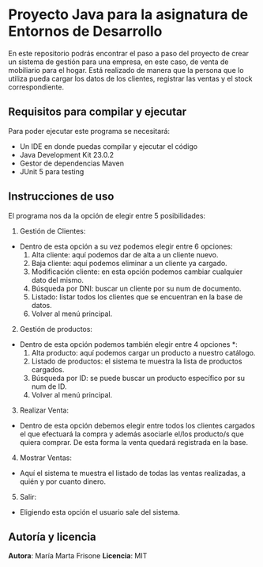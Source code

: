 # Proyecto Java para la asignatura de Entornos de Desarrollo

En este repositorio podrás encontrar el paso a paso del proyecto de crear un sistema de gestión para una
empresa, en este caso, de venta de mobiliario para el hogar. Está realizado de manera que la persona que
lo utiliza pueda cargar los datos de los clientes, registrar las ventas y el stock correspondiente.

## Requisitos para compilar y ejecutar

Para poder ejecutar este programa se necesitará:

- Un IDE en donde puedas compilar y ejecutar el código
- Java Development Kit 23.0.2
- Gestor de dependencias Maven
- JUnit 5 para testing

## Instrucciones de uso

El programa nos da la opción de elegir entre 5 posibilidades:
1. Gestión de Clientes:
* Dentro de esta opción a su vez podemos elegir entre 6 opciones:
   1. Alta cliente: aquí podemos dar de alta a un cliente nuevo.
   2. Baja cliente: aquí podemos eliminar a un cliente ya cargado.
   3. Modificación cliente: en esta opción podemos cambiar cualquier dato del mismo.
   4. Búsqueda por DNI: buscar un cliente por su num de documento.
   5. Listado: listar todos los clientes que se encuentran en la base de datos.
   6. Volver al menú principal.

2. Gestión de productos:
* Dentro de esta opción podemos también elegir entre 4 opciones *:
    1. Alta producto: aquí podemos cargar un producto a nuestro catálogo.
    2. Listado de productos: el sistema te muestra la lista de productos cargados.
    3. Búsqueda por ID: se puede buscar un producto específico por su num de ID.
    4. Volver al menú principal.

3. Realizar Venta:
* Dentro de esta opción debemos elegir entre todos los clientes cargados el que efectuará
la compra y además asociarle el/los producto/s que quiera comprar. De esta forma la venta
quedará registrada en la base.

4. Mostrar Ventas:
* Aquí el sistema te muestra el listado de todas las ventas realizadas, a quién y por cuanto
dinero.

5. Salir:
* Eligiendo esta opción el usuario sale del sistema.

## Autoría y licencia

**Autora**: María Marta Frisone
**Licencia**: MIT